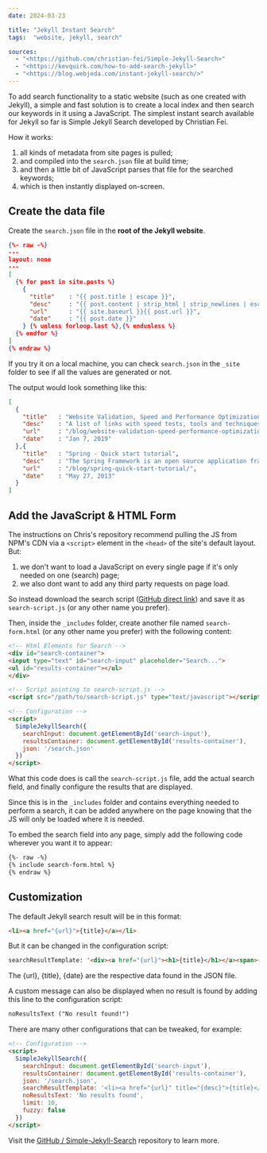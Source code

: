 ```yaml
---
date: 2024-03-23

title: "Jekyll Instant Search"
tags:  "website, jekyll, search"

sources:
  - "<https://github.com/christian-fei/Simple-Jekyll-Search>"
  - "<https://kevquirk.com/how-to-add-search-jekyll>"
  - "<https://blog.webjeda.com/instant-jekyll-search/>"
---
```



To add search functionality to a static website (such as one created with Jekyll),
a simple and fast solution is to create a local index and then search our keywords in it using a JavaScript.
The simplest instant search available for Jekyll so far is Simple Jekyll Search developed by Christian Fei.

How it works:
1. all kinds of metadata from site pages is pulled;
2. and compiled into the `search.json` file  at build time;
3. and then a little bit of JavaScript parses that file for the searched keywords;
4. which is then instantly displayed on-screen.

## Create the data file

Create the `search.json` file in the **root of the Jekyll website**.

```json
{%- raw -%}
---
layout: none
---
[
  {% for post in site.posts %}
    {
      "title"    : "{{ post.title | escape }}",
      "desc"     : "{{ post.content | strip_html | strip_newlines | escape | truncate: 300 }}",
      "url"      : "{{ site.baseurl }}{{ post.url }}",
      "date"     : "{{ post.date }}"
    } {% unless forloop.last %},{% endunless %}
  {% endfor %}
]
{% endraw %}
```

If you try it on a local machine, you can check `search.json` in the `_site` folder to see if all the values are generated or not.

The output would look something like this:

```json
[
  {
    "title"   : "Website Validation, Speed and Performance Optimization",
    "desc"    : "A list of links with speed tests, tools and techniques to optimize page speed and the overall website performance.Managing page speed (the speed at which the website loads and reacts to user input) can drastically improve user experience (UX) and search engine optimization (SEO).Speed      Google...",
    "url"     : "/blog/website-validation-speed-performance-optimization/",
    "date"    : "Jan 7, 2019"
  },{
    "title"   : "Spring - Quick start tutorial",
    "desc"    : "The Spring Framework is an open source application framework and inversion of control container for the Java platform.The framework’s core features can be used by any Java application, but there are extensions for building web applications on top of the Java EE platform.Although the framework doe...",
    "url"     : "/blog/spring-quick-start-tutorial/",
    "date"    : "May 27, 2013"
  }
]
```


## Add the JavaScript & HTML Form

The instructions on Chris's repository recommend pulling the JS from NPM's CDN via a `<script>` element
in the `<head>` of the site's default layout. But:
1. we don't want to load a JavaScript on every single page if it's only needed on one (search) page;
2. we also dont want to add any third party requests on page load.

So instead download the search script
([GitHub direct link](https://raw.githubusercontent.com/christian-fei/Simple-Jekyll-Search/master/dest/simple-jekyll-search.js))
and save it as `search-script.js` (or any other name you prefer).

Then, inside the `_includes` folder, create another file named `search-form.html` (or any other name you prefer) with
the following content:

```html
<!-- Html Elements for Search -->
<div id="search-container">
<input type="text" id="search-input" placeholder="Search...">
<ul id="results-container"></ul>
</div>

<!-- Script pointing to search-script.js -->
<script src="/path/to/search-script.js" type="text/javascript"></script>

<!-- Configuration -->
<script>
  SimpleJekyllSearch({
    searchInput: document.getElementById('search-input'),
    resultsContainer: document.getElementById('results-container'),
    json: '/search.json'
  })
</script>
```

What this code does is call the `search-script.js` file,
add the actual search field, and finally configure the results that are displayed.

Since this is in the `_includes` folder and contains everything needed to perform a search,
it can be added anywhere on the page knowing that the JS will only be loaded where it is needed.

To embed the search field into any page, simply add the following code wherever you want it to appear:

```html
{%- raw -%}
{% include search-form.html %}
{% endraw %}
```


## Customization

The default Jekyll search result will be in this format:

```html
<li><a href="{url}">{title}</a></li>
```

But it can be changed in the configuration script:

```html
searchResultTemplate: '<div><a href="{url}"><h1>{title}</h1></a><span>{date}</span></div>'
```

The {url}, {title}, {date} are the respective data found in the JSON file.

A custom message can also be displayed when no result is found by adding this line to the configuration script:

```html
noResultsText ("No result found!")
```

There are many other configurations that can be tweaked, for example:

```html
<!-- Configuration -->
<script>
  SimpleJekyllSearch({
    searchInput: document.getElementById('search-input'),
    resultsContainer: document.getElementById('results-container'),
    json: '/search.json',
    searchResultTemplate: '<li><a href="{url}" title="{desc}">{title}</a></li>',
    noResultsText: 'No results found',
    limit: 10,
    fuzzy: false
  })
</script>
```

Visit the [GitHub / Simple-Jekyll-Search](https://github.com/christian-fei/Simple-Jekyll-Search) repository
to learn more.
